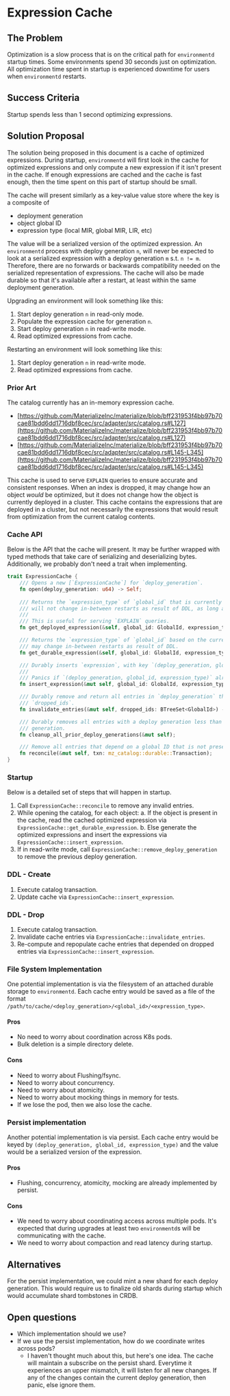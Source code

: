 # Expression Cache

## The Problem

Optimization is a slow process that is on the critical path for `environmentd` startup times. Some
environments spend 30 seconds just on optimization. All optimization time spent in startup is
experienced  downtime for users when `environmentd` restarts.

## Success Criteria

Startup spends less than 1 second optimizing expressions.

## Solution Proposal

The solution being proposed in this document is a cache of optimized expressions. During startup,
`environmentd` will first look in the cache for optimized expressions and only compute a new
expression if it isn't present in the cache. If enough expressions are cached and the cache is fast
enough, then the time spent on this part of startup should be small.

The cache will present similarly as a key-value value store where the key is a composite of

  - deployment generation
  - object global ID
  - expression type (local MIR, global MIR, LIR, etc)

The value will be a serialized version of the optimized expression. An `environmentd` process with
deploy generation `n`, will never be expected to look at a serialized expression with a deploy
generation `m` s.t. `n != m`. Therefore, there are no forwards or backwards compatibility needed on
the serialized representation of expressions. The cache will also be made  durable so that it's
available after a restart, at least within the same deployment generation.

Upgrading an environment will look something like this:

1. Start deploy generation `n` in read-only mode.
2. Populate the expression cache for generation `n`.
3. Start deploy generation `n` in read-write mode.
4. Read optimized expressions from cache.

Restarting an environment will look something like this:

1. Start deploy generation `n` in read-write mode.
2. Read optimized expressions from cache.

### Prior Art

The catalog currently has an in-memory expression cache.

  - [https://github.com/MaterializeInc/materialize/blob/bff231953f4bb97b70cae81bdd6dd1716dbf8cec/src/adapter/src/catalog.rs#L127](https://github.com/MaterializeInc/materialize/blob/bff231953f4bb97b70cae81bdd6dd1716dbf8cec/src/adapter/src/catalog.rs#L127)
  - [https://github.com/MaterializeInc/materialize/blob/bff231953f4bb97b70cae81bdd6dd1716dbf8cec/src/adapter/src/catalog.rs#L145-L345](https://github.com/MaterializeInc/materialize/blob/bff231953f4bb97b70cae81bdd6dd1716dbf8cec/src/adapter/src/catalog.rs#L145-L345)

This cache is used to serve `EXPLAIN` queries to ensure accurate and consistent responses. When an
index is dropped, it may change how an object _would_ be optimized, but it does not change how the
object is currently deployed in a cluster. This cache contains the expressions that are deployed in
a cluster, but not necessarily the expressions that would result from optimization from the current
catalog contents.

### Cache API

Below is the API that the cache will present. It may be further wrapped with typed methods that
take care of serializing and deserializing bytes. Additionally, we probably don't need a trait when
implementing.

```Rust
trait ExpressionCache {
    /// Opens a new [`ExpressionCache`] for `deploy_generation`.
    fn open(deploy_generation: u64) -> Self;
    
    /// Returns the `expression_type` of `global_id` that is currently deployed in a cluster. This
    /// will not change in-between restarts as result of DDL, as long as `global_id` exists.
    /// 
    /// This is useful for serving `EXPLAIN` queries.
    fn get_deployed_expression(&self, global_id: GlobalId, expression_type: ExpressionType) -> Option<Bytes>;

    /// Returns the `expression_type` of `global_id` based on the current catalog contents. This
    /// may change in-between restarts as result of DDL.
    fn get_durable_expression(&self, global_id: GlobalId, expression_type: ExpressionType) -> Option<Bytes>;

    /// Durably inserts `expression`, with key `(deploy_generation, global_id, expression_type)`.
    ///
    /// Panics if `(deploy_generation, global_id, expression_type)` already exists.
    fn insert_expression(&mut self, global_id: GlobalId, expression_type: ExpressionType, expression: Bytes);

    /// Durably remove and return all entries in `deploy_generation` that depend on an ID in
    /// `dropped_ids`.
    fn invalidate_entries(&mut self, dropped_ids: BTreeSet<GlobalId>) -> Vec<(GlobalId, ExpressionType)>;

    /// Durably removes all entries with a deploy generation less than this cache's deploy
    /// generation.
    fn cleanup_all_prior_deploy_generations(&mut self);

    /// Remove all entries that depend on a global ID that is not present in `txn`.
    fn reconcile(&mut self, txn: mz_catalog::durable::Transaction);
}
```

### Startup

Below is a detailed set of steps that will happen in startup.

1. Call `ExpressionCache::reconcile` to remove any invalid entries.
2. While opening the catalog, for each object:
    a. If the object is present in the cache, read the cached optimized expression via
       `ExpressionCache::get_durable_expression`.
    b. Else generate the optimized expressions and insert the expressions via
       `ExpressionCache::insert_expression`.
3. If in read-write mode, call `ExpressionCache::remove_deploy_generation` to remove the previous
   deploy generation.

### DDL - Create

1. Execute catalog transaction.
2. Update cache via `ExpressionCache::insert_expression`.

### DDL - Drop
1. Execute catalog transaction.
2. Invalidate cache entries via `ExpressionCache::invalidate_entries`.
3. Re-compute and repopulate cache entries that depended on dropped entries via
   `ExpressionCache::insert_expression`.

### File System Implementation

One potential implementation is via the filesystem of an attached durable storage to `environmentd`.
Each cache entry would be saved as a file of the format
`/path/to/cache/<deploy_generation>/<global_id>/<expression_type>`.

#### Pros
- No need to worry about coordination across K8s pods.
- Bulk deletion is a simple directory delete.

#### Cons
- Need to worry about Flushing/fsync.
- Need to worry about concurrency.
- Need to worry about atomicity.
- Need to worry about mocking things in memory for tests.
- If we lose the pod, then we also lose the cache.

### Persist implementation

Another potential implementation is via persist. Each cache entry would be keyed by
`(deploy_generation, global_id, expression_type)` and the value would be a serialized version of the
expression.

#### Pros
- Flushing, concurrency, atomicity, mocking are already implemented by persist.

#### Cons
- We need to worry about coordinating access across multiple pods. It's expected that during
  upgrades at least two `environmentd`s will be communicating with the cache.
- We need to worry about compaction and read latency during startup.

## Alternatives

For the persist implementation, we could mint a new shard for each deploy generation. This would
require us to finalize old shards during startup which would accumulate shard tombstones in CRDB.

## Open questions

- Which implementation should we use?
- If we use the persist implementation, how do we coordinate writes across pods?
  - I haven't thought much about this, but here's one idea. The cache will maintain a subscribe on
    the persist shard. Everytime it experiences an upper mismatch, it will listen for all new
    changes. If any of the changes contain the current deploy generation, then panic, else ignore
    them.
